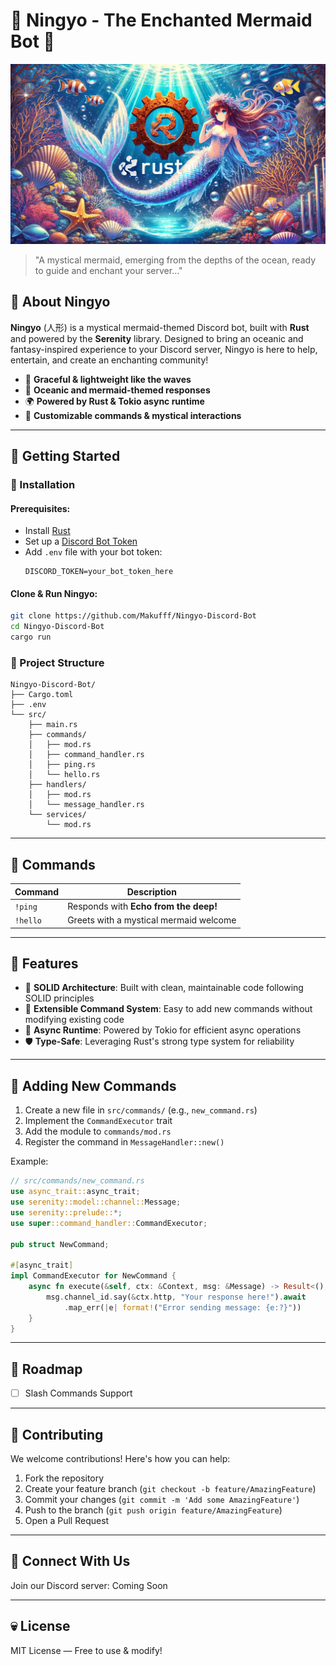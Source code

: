 # 🌊 Ningyo - The Enchanted Mermaid Bot 🌊

![Ningyo Banner](/assets/banner.webp)

> "A mystical mermaid, emerging from the depths of the ocean, ready to guide and enchant your server..." 

## 🌊 About Ningyo
**Ningyo** (人形) is a mystical mermaid-themed Discord bot, built with **Rust** and powered by the **Serenity** library. Designed to bring an oceanic and fantasy-inspired experience to your Discord server, Ningyo is here to help, entertain, and create an enchanting community!

- 🌿 **Graceful & lightweight like the waves**
- 🌊 **Oceanic and mermaid-themed responses**
- 🌍 **Powered by Rust & Tokio async runtime**
- 🌟 **Customizable commands & mystical interactions**

---
## 🐠 Getting Started
### 🌊 Installation
#### Prerequisites:
- Install [Rust](https://www.rust-lang.org/tools/install)
- Set up a [Discord Bot Token](https://discord.com/developers/applications)
- Add `.env` file with your bot token:
  ```env
  DISCORD_TOKEN=your_bot_token_here
  ```

#### Clone & Run Ningyo:
```sh
git clone https://github.com/Makufff/Ningyo-Discord-Bot
cd Ningyo-Discord-Bot
cargo run
```

### 🌊 Project Structure
```
Ningyo-Discord-Bot/
├── Cargo.toml
├── .env
└── src/
    ├── main.rs
    ├── commands/
    │   ├── mod.rs
    │   ├── command_handler.rs
    │   ├── ping.rs
    │   └── hello.rs
    ├── handlers/
    │   ├── mod.rs
    │   └── message_handler.rs
    └── services/
        └── mod.rs
```

---
## 🌌 Commands
| Command  | Description |
|----------|------------|
| `!ping`  | Responds with **Echo from the deep!** |
| `!hello` | Greets with a mystical mermaid welcome |

---
## 🌊 Features
- 🎯 **SOLID Architecture**: Built with clean, maintainable code following SOLID principles
- 🔄 **Extensible Command System**: Easy to add new commands without modifying existing code
- 🌊 **Async Runtime**: Powered by Tokio for efficient async operations
- 🛡️ **Type-Safe**: Leveraging Rust's strong type system for reliability

---
## 🌊 Adding New Commands
1. Create a new file in `src/commands/` (e.g., `new_command.rs`)
2. Implement the `CommandExecutor` trait
3. Add the module to `commands/mod.rs`
4. Register the command in `MessageHandler::new()`

Example:
```rust
// src/commands/new_command.rs
use async_trait::async_trait;
use serenity::model::channel::Message;
use serenity::prelude::*;
use super::command_handler::CommandExecutor;

pub struct NewCommand;

#[async_trait]
impl CommandExecutor for NewCommand {
    async fn execute(&self, ctx: &Context, msg: &Message) -> Result<(), String> {
        msg.channel_id.say(&ctx.http, "Your response here!").await
            .map_err(|e| format!("Error sending message: {e:?}"))
    }
}
```

---
## 🌌 Roadmap
- [ ] Slash Commands Support

---
## 🌊 Contributing
We welcome contributions! Here's how you can help:
1. Fork the repository
2. Create your feature branch (`git checkout -b feature/AmazingFeature`)
3. Commit your changes (`git commit -m 'Add some AmazingFeature'`)
4. Push to the branch (`git push origin feature/AmazingFeature`)
5. Open a Pull Request

---
## 🌌 Connect With Us
Join our Discord server: Coming Soon

---
## 💀 License
MIT License — Free to use & modify!